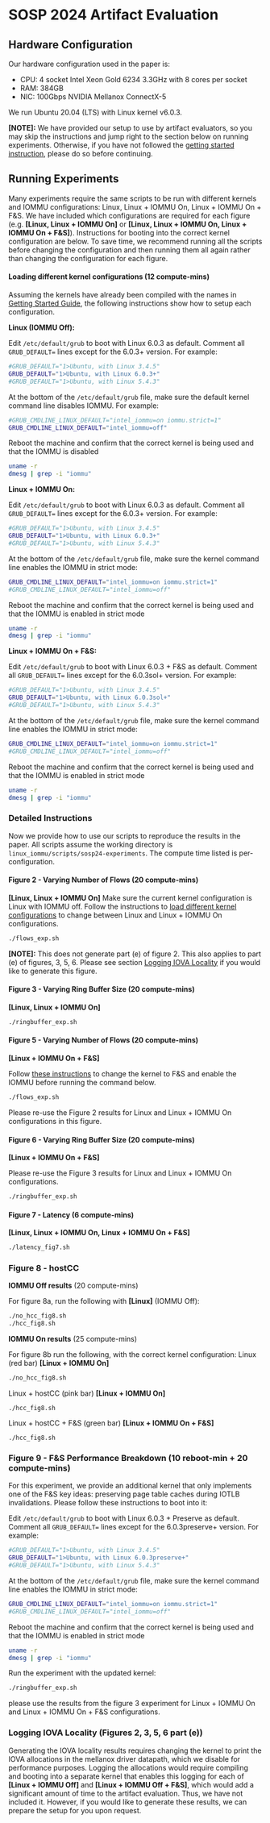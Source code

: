 # SOSP 2024 Artifact Evaluation

## Hardware Configuration
Our hardware configuration used in the paper is: 
* CPU: 4 socket Intel Xeon Gold 6234 3.3GHz with 8 cores per socket 
* RAM: 384GB
* NIC: 100Gbps NVIDIA Mellanox ConnectX-5

We run Ubuntu 20.04 (LTS) with Linux kernel v6.0.3. 

**[NOTE]:** We have provided our setup to use by artifact evaluators, so you may skip the instructions and jump right to the section below on running experiments. Otherwise, if you have not followed the [getting started instruction](https://github.com/host-architecture/Fast-and-Safe-IO-Memory-Protection?tab=readme-ov-file#2-getting-started-guide), please do so before continuing. 

## Running Experiments

Many experiments require the same scripts to be run with different kernels and IOMMU configurations: Linux, Linux + IOMMU On, Linux + IOMMU On + F&S. We have included which configurations are required for each figure (e.g. **[Linux, Linux + IOMMU On]** or **[Linux, Linux + IOMMU On, Linux + IOMMU On + F&S]**). Instructions for booting into the correct kernel configuration are below. To save time, we recommend running all the scripts before changing the configuration and then running them all again rather than changing the configuration for each figure. 

#### Loading different kernel configurations (12 compute-mins)
Assuming the kernels have already been compiled with the names in [Getting Started Guide](https://github.com/host-architecture/Fast-and-Safe-IO-Memory-Protection/tree/artifact_eval#2-getting-started-guide), the following instructions show how to setup each configuration.

**Linux (IOMMU Off):**

Edit `/etc/default/grub` to boot with Linux 6.0.3 as default. Comment all `GRUB_DEFAULT=` lines except for the 6.0.3+ version. For example:
```bash
#GRUB_DEFAULT="1>Ubuntu, with Linux 3.4.5"
GRUB_DEFAULT="1>Ubuntu, with Linux 6.0.3+"
#GRUB_DEFAULT="1>Ubuntu, with Linux 5.4.3"
```
At the bottom of the `/etc/default/grub` file, make sure the default kernel command line disables IOMMU. For example:
```bash
#GRUB_CMDLINE_LINUX_DEFAULT="intel_iommu=on iommu.strict=1"
GRUB_CMDLINE_LINUX_DEFAULT="intel_iommu=off"
```
Reboot the machine and confirm that the correct kernel is being used and that the IOMMU is disabled
```bash
uname -r
dmesg | grep -i "iommu"
```
**Linux + IOMMU On:**

Edit `/etc/default/grub` to boot with Linux 6.0.3 as default. Comment all `GRUB_DEFAULT=` lines except for the 6.0.3+ version. For example:
```bash
#GRUB_DEFAULT="1>Ubuntu, with Linux 3.4.5"
GRUB_DEFAULT="1>Ubuntu, with Linux 6.0.3+"
#GRUB_DEFAULT="1>Ubuntu, with Linux 5.4.3"
```
At the bottom of the `/etc/default/grub` file, make sure the kernel command line enables the IOMMU in strict mode:
```bash
GRUB_CMDLINE_LINUX_DEFAULT="intel_iommu=on iommu.strict=1"
#GRUB_CMDLINE_LINUX_DEFAULT="intel_iommu=off"
```
Reboot the machine and confirm that the correct kernel is being used and that the IOMMU is enabled in strict mode
```bash
uname -r
dmesg | grep -i "iommu"
```
**Linux + IOMMU On + F&S:**

Edit `/etc/default/grub` to boot with Linux 6.0.3 + F&S as default. Comment all `GRUB_DEFAULT=` lines except for the 6.0.3sol+ version. For example:
```bash
#GRUB_DEFAULT="1>Ubuntu, with Linux 3.4.5"
GRUB_DEFAULT="1>Ubuntu, with Linux 6.0.3sol+"
#GRUB_DEFAULT="1>Ubuntu, with Linux 5.4.3"
```
At the bottom of the `/etc/default/grub` file, make sure the kernel command line enables the IOMMU in strict mode:
```bash
GRUB_CMDLINE_LINUX_DEFAULT="intel_iommu=on iommu.strict=1"
#GRUB_CMDLINE_LINUX_DEFAULT="intel_iommu=off"
```
Reboot the machine and confirm that the correct kernel is being used and that the IOMMU is enabled in strict mode
```bash
uname -r
dmesg | grep -i "iommu"
```

### Detailed Instructions 
Now we provide how to use our scripts to reproduce the results in the paper. All scripts assume the working directory is `linux_iommu/scripts/sosp24-experiments`. The compute time listed is per-configuration. 

#### Figure 2 - Varying Number of Flows (20 compute-mins)
**[Linux, Linux + IOMMU On]**
Make sure the current kernel configuration is Linux with IOMMU off. Follow the instructions to [load different kernel configurations](https://github.com/host-architecture/Fast-and-Safe-IO-Memory-Protection/tree/artifact_eval/scripts/sosp24-experiments#loading-different-kernel-configurations) to change between Linux and Linux + IOMMU On configurations.  

```bash
./flows_exp.sh
```

**[NOTE]:** This does not generate part (e) of figure 2. This also applies to part (e) of figures, 3, 5, 6. Please see section [Logging IOVA Locality](https://github.com/host-architecture/Fast-and-Safe-IO-Memory-Protection/tree/artifact_eval/scripts/sosp24-experiments#logging-iova-locality-figures-2-3-5-6-part-e) if you would like to generate this figure. 

####  Figure 3 - Varying Ring Buffer Size (20 compute-mins)
**[Linux, Linux + IOMMU On]**
```bash
./ringbuffer_exp.sh
```


#### Figure 5 - Varying Number of Flows (20 compute-mins)
**[Linux + IOMMU On + F&S]**

Follow [these instructions](https://github.com/host-architecture/Fast-and-Safe-IO-Memory-Protection/tree/artifact_eval/scripts/sosp24-experiments#loading-different-kernel-configurations) to change the kernel to F&S and enable the IOMMU before running the command below.
```bash
./flows_exp.sh
```
Please re-use the Figure 2 results for Linux and Linux + IOMMU On configurations in this figure. 

#### Figure 6 - Varying Ring Buffer Size (20 compute-mins)
**[Linux + IOMMU On + F&S]**

Please re-use the Figure 3 results for Linux and Linux + IOMMU On configurations. 
```bash
./ringbuffer_exp.sh
```

#### Figure 7 - Latency (6 compute-mins)
**[Linux, Linux + IOMMU On, Linux + IOMMU On + F&S]**
```bash
./latency_fig7.sh
```

### Figure 8 - hostCC
**IOMMU Off results** (20 compute-mins)

For figure 8a, run the following with **[Linux]** (IOMMU Off):
```bash
./no_hcc_fig8.sh
./hcc_fig8.sh
```
**IOMMU On results** (25 compute-mins)

For figure 8b run the following, with the correct kernel configuration: 
Linux (red bar) **[Linux + IOMMU On]**
```bash
./no_hcc_fig8.sh
```
Linux + hostCC (pink bar) **[Linux + IOMMU On]**
```
./hcc_fig8.sh
```
Linux + hostCC + F&S (green bar) **[Linux + IOMMU On + F&S]**
```
./hcc_fig8.sh
```

### Figure 9 - F&S Performance Breakdown (10 reboot-min + 20 compute-mins)
For this experiment, we provide an additional kernel that only implements one of the F&S key ideas: preserving page table caches during IOTLB invalidations. Please follow these instructions to boot into it:

Edit `/etc/default/grub` to boot with Linux 6.0.3 + Preserve as default. Comment all `GRUB_DEFAULT=` lines except for the 6.0.3preserve+ version. For example:
```bash
#GRUB_DEFAULT="1>Ubuntu, with Linux 3.4.5"
GRUB_DEFAULT="1>Ubuntu, with Linux 6.0.3preserve+"
#GRUB_DEFAULT="1>Ubuntu, with Linux 5.4.3"
```
At the bottom of the `/etc/default/grub` file, make sure the kernel command line enables the IOMMU in strict mode:
```bash
GRUB_CMDLINE_LINUX_DEFAULT="intel_iommu=on iommu.strict=1"
#GRUB_CMDLINE_LINUX_DEFAULT="intel_iommu=off"
```
Reboot the machine and confirm that the correct kernel is being used and that the IOMMU is enabled in strict mode
```bash
uname -r
dmesg | grep -i "iommu"
```
Run the experiment with the updated kernel:
```bash
./ringbuffer_exp.sh
```
please use the results from the figure 3 experiment for Linux + IOMMU On and Linux + IOMMU On + F&S configurations. 

### Logging IOVA Locality (Figures 2, 3, 5, 6 part (e))
Generating the IOVA locality results requires changing the kernel to print the IOVA allocations in the mellanox driver datapath, which we disable for performance purposes. Logging the allocations would require compiling and booting into a separate kernel that enables this logging for each of **[Linux + IOMMU Off]** and **[Linux + IOMMU Off + F&S]**, which would add a significant amount of time to the artifact evaluation. Thus, we have not included it. However, if you would like to generate these results, we can prepare the setup for you upon request. 